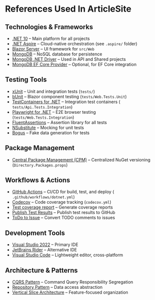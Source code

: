 # References Used In ArticleSite

## Technologies & Frameworks

- [.NET 10](https://dotnet.microsoft.com/download/dotnet/10.0) – Main platform for all projects
- [.NET Aspire](https://learn.microsoft.com/dotnet/aspire/) – Cloud-native orchestration (see `.aspire/` folder)
- [Blazor Server](https://learn.microsoft.com/aspnet/core/blazor/) – UI framework for `src/Web`
- [MongoDB](https://www.mongodb.com/docs/) – NoSQL database for persistence
- [MongoDB .NET Driver](https://www.mongodb.com/docs/drivers/csharp/) – Used in API and Shared projects
- [MongoDB EF Core Provider](https://mongodb.github.io/mongo-efcore-provider/) – Optional, for EF Core integration

## Testing Tools

- [xUnit](https://xunit.net/) – Unit and integration tests (`tests/`)
- [bUnit](https://bunit.dev/) – Blazor component testing (`tests/Web.Tests.Unit`)
- [TestContainers for .NET](https://dotnet.testcontainers.org/) – Integration test containers (
  `tests/Api.Tests.Integration`)
- [Playwright for .NET](https://playwright.dev/dotnet/) – E2E browser testing (`tests/Web.Tests.Integration`)
- [FluentAssertions](https://fluentassertions.com/) – Assertion library for all tests
- [NSubstitute](https://nsubstitute.github.io/) – Mocking for unit tests
- [Bogus](https://github.com/bchavez/Bogus) – Fake data generation for tests

## Package Management

- [Central Package Management (CPM)](https://learn.microsoft.com/nuget/consume-packages/central-package-management) –
  Centralized NuGet versioning (`Directory.Packages.props`)

## Workflows & Actions

- [GitHub Actions](https://github.com/features/actions) – CI/CD for build, test, and deploy (
  `.github/workflows/dotnet.yml`)
- [Codecov](https://codecov.io/) – Code coverage tracking (`codecov.yml`)
- [Test coverage report](https://github.com/marketplace/actions/test-coverage-report) – Generate coverage reports
- [Publish Test Results](https://github.com/marketplace/actions/publish-test-results) – Publish test results to GitHub
- [ToDo to Issue](https://github.com/marketplace/actions/todo-to-issue) – Convert TODO comments to issues

## Development Tools

- [Visual Studio 2022](https://visualstudio.microsoft.com/) – Primary IDE
- [JetBrains Rider](https://www.jetbrains.com/rider/) – Alternative IDE
- [Visual Studio Code](https://code.visualstudio.com/) – Lightweight editor, cross-platform

## Architecture & Patterns

- [CQRS Pattern](https://learn.microsoft.com/azure/architecture/patterns/cqrs) – Command Query Responsibility
  Segregation
- [Repository Pattern](https://learn.microsoft.com/dotnet/architecture/microservices/microservice-ddd-cqrs-patterns/infrastructure-persistence-layer-design) –
  Data access abstraction
- [Vertical Slice Architecture](https://www.jimmybogard.com/vertical-slice-architecture/) – Feature-focused organization
